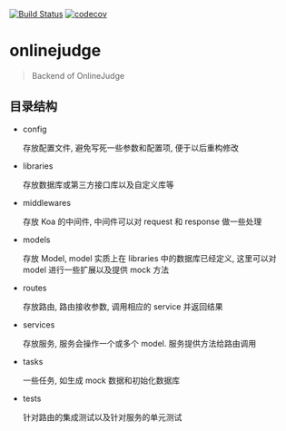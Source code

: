 [![Build Status](https://travis-ci.com/ruiming/onlinejudge-backend.svg?token=HtvQHFsSPpCoU81PmGeh&branch=develop)](https://travis-ci.com/ruiming/onlinejudge-backend)
[![codecov](https://codecov.io/gh/ruiming/onlinejudge-backend/branch/develop/graph/badge.svg?token=m5OjPslsvU)](https://codecov.io/gh/ruiming/onlinejudge-backend)


# onlinejudge

> Backend of OnlineJudge



## 目录结构

- config

  存放配置文件, 避免写死一些参数和配置项, 便于以后重构修改

- libraries

  存放数据库或第三方接口库以及自定义库等

- middlewares

  存放 Koa 的中间件, 中间件可以对 request 和 response 做一些处理

- models

  存放 Model, model 实质上在 libraries 中的数据库已经定义, 这里可以对 model 进行一些扩展以及提供 mock 方法

- routes

  存放路由, 路由接收参数, 调用相应的 service 并返回结果

- services

  存放服务, 服务会操作一个或多个 model. 服务提供方法给路由调用

- tasks

  一些任务, 如生成 mock 数据和初始化数据库

- tests

  针对路由的集成测试以及针对服务的单元测试


